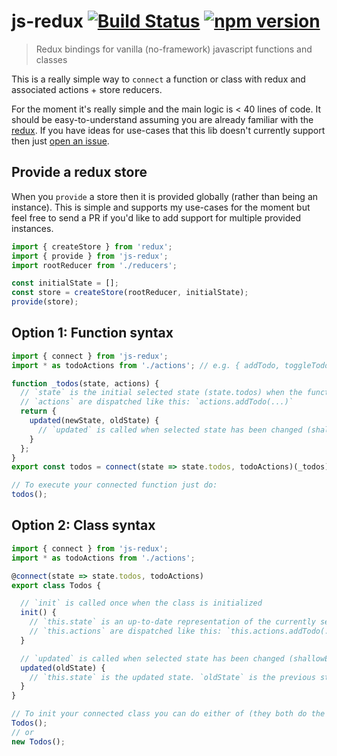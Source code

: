 js-redux [![Build Status](https://travis-ci.org/davej/js-redux.svg?branch=master)](https://travis-ci.org/davej/js-redux) [![npm version](https://badge.fury.io/js/js-redux.svg)](https://badge.fury.io/js/js-redux)
=============

> Redux bindings for vanilla (no-framework) javascript functions and classes

This is a really simple way to `connect` a function or class with redux and associated actions + store reducers.

For the moment it's really simple and the main logic is < 40 lines of code.
It should be easy-to-understand assuming you are already familiar with the [redux](http://redux.js.org/docs/api/createStore.html).
If you have ideas for use-cases that this lib doesn't currently support then just [open an issue](https://github.com/DaveJ/js-redux/issues).

Provide a redux store
---------------------

When you `provide` a store then it is provided globally (rather than being an instance).
This is simple and supports my use-cases for the moment but feel free to send a PR if you'd like to add
support for multiple provided instances.

```js
import { createStore } from 'redux';
import { provide } from 'js-redux';
import rootReducer from './reducers';

const initialState = [];
const store = createStore(rootReducer, initialState);
provide(store);
```

Option 1: Function syntax
-------------------------

```js
import { connect } from 'js-redux';
import * as todoActions from './actions'; // e.g. { addTodo, toggleTodo}

function _todos(state, actions) {
  // `state` is the initial selected state (state.todos) when the function is called
  // `actions` are dispatched like this: `actions.addTodo(...)`
  return {
    updated(newState, oldState) {
      // `updated` is called when selected state has been changed (shallowEquals)
    }
  };
}
export const todos = connect(state => state.todos, todoActions)(_todos)

// To execute your connected function just do:
todos();
```

Option 2: Class syntax
----------------------

```js
import { connect } from 'js-redux';
import * as todoActions from './actions';

@connect(state => state.todos, todoActions)
export class Todos {

  // `init` is called once when the class is initialized
  init() {
    // `this.state` is an up-to-date representation of the currently selected state
    // `this.actions` are dispatched like this: `this.actions.addTodo(...)`
  }

  // `updated` is called when selected state has been changed (shallowEquals)
  updated(oldState) {
    // `this.state` is the updated state. `oldState` is the previous state.
  }
}

// To init your connected class you can do either of (they both do the same thing):
Todos();
// or
new Todos();
```
